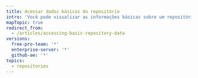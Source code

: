```yaml
---
title: Acessar dados básicos do repositório
intro: 'Você pode visualizar as informações básicas sobre um repositório, como a atividade do repositório{% if currentVersion == "free-pro-team@latest" %}, tráfego{% endif %} e atividade de contribuição.'
mapTopic: true
redirect_from:
  - /articles/accessing-basic-repository-data
versions:
  free-pro-team: '*'
  enterprise-server: '*'
  github-ae: '*'
topics:
  - repositories
---
```


